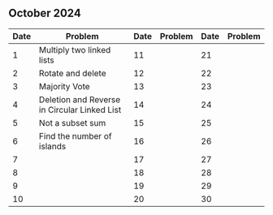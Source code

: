 ## October 2024

| Date | Problem                                      | Date | Problem | Date | Problem |
| ---- | -------------------------------------------- | ---- | ------- | ---- | ------- |
| 1    | Multiply two linked lists                    | 11   |         | 21   |         |
| 2    | Rotate and delete                            | 12   |         | 22   |         |
| 3    | Majority Vote                                | 13   |         | 23   |         |
| 4    | Deletion and Reverse in Circular Linked List | 14   |         | 24   |         |
| 5    | Not a subset sum                             | 15   |         | 25   |         |
| 6    | Find the number of islands                   | 16   |         | 26   |         |
| 7    |                                              | 17   |         | 27   |         |
| 8    |                                              | 18   |         | 28   |         |
| 9    |                                              | 19   |         | 29   |         |
| 10   |                                              | 20   |         | 30   |         |
